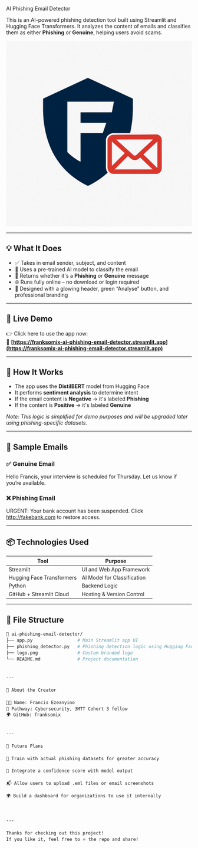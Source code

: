 AI Phishing Email Detector

This is an AI-powered phishing detection tool built using Streamlit and Hugging Face Transformers. It analyzes the content of emails and classifies them as either **Phishing** or **Genuine**, helping users avoid scams.

![App Logo](https://raw.githubusercontent.com/franksomix/ai-phishing-email-detector/main/logo.png)

---

## 💡 What It Does

- ✅ Takes in email sender, subject, and content  
- 🧠 Uses a pre-trained AI model to classify the email  
- 💬 Returns whether it's a **Phishing** or **Genuine** message  
- 🌐 Runs fully online – no download or login required  
- 🎨 Designed with a glowing header, green “Analyse” button, and professional branding  

---

## 🚀 Live Demo

👉 Click here to use the app now:  
🔗 **[https://franksomix-ai-phishing-email-detector.streamlit.app](https://franksomix-ai-phishing-email-detector.streamlit.app)**

---

## 🧠 How It Works

- The app uses the **DistilBERT** model from Hugging Face  
- It performs **sentiment analysis** to determine intent  
- If the email content is **Negative** → it's labeled **Phishing**  
- If the content is **Positive** → it's labeled **Genuine**  

_Note: This logic is simplified for demo purposes and will be upgraded later using phishing-specific datasets._

---

## 🧪 Sample Emails

### ✅ Genuine Email

Hello Francis, your interview is scheduled for Thursday. Let us know if you’re available.

### ❌ Phishing Email

URGENT: Your bank account has been suspended. Click http://fakebank.com to restore access.

---

## 📦 Technologies Used

| Tool                     | Purpose                         |
|--------------------------|----------------------------------|
| Streamlit                | UI and Web App Framework         |
| Hugging Face Transformers| AI Model for Classification      |
| Python                   | Backend Logic                    |
| GitHub + Streamlit Cloud | Hosting & Version Control        |

---

## 📂 File Structure

```bash
📁 ai-phishing-email-detector/
├── app.py                 # Main Streamlit app UI
├── phishing_detector.py   # Phishing detection logic using Hugging Face
├── logo.png               # Custom branded logo
└── README.md              # Project documentation


---

🙋 About the Creator

👨‍💻 Name: Francis Ezeanyino
🧭 Pathway: Cybersecurity, 3MTT Cohort 3 fellow 
🌍 GitHub: franksomix


---

📌 Future Plans

🔐 Train with actual phishing datasets for greater accuracy

🧠 Integrate a confidence score with model output

📬 Allow users to upload .eml files or email screenshots

🌍 Build a dashboard for organizations to use it internally



---

Thanks for checking out this project!
If you like it, feel free to ⭐ the repo and share!
